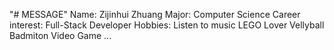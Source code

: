 "# MESSAGE" 
Name: Zijinhui Zhuang
Major: Computer Science
Career interest: Full-Stack Developer
Hobbies: Listen to music
         LEGO Lover
         Vellyball
         Badmiton
         Video Game
         ...
